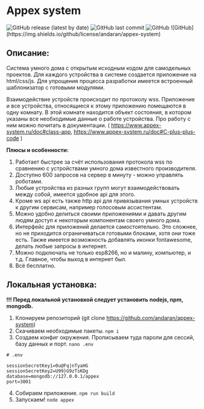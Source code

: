 # Appex system

<img alt="GitHub release (latest by date)" src="https://img.shields.io/github/v/release/andaran/appex-system">
<img alt="GitHub last commit" src="https://img.shields.io/github/last-commit/andaran/appex-system">
<img alt="GitHub" src="https://img.shields.io/github/license/andaran/appex-system">
![GitHub](https://img.shields.io/github/license/andaran/appex-system)

## Описание:

Система умного дома с открытым исходным кодом для самодельных проектов. 
Для каждого устройства в системе создается приложение на html/css/js.
Для упрощения процесса разработки имеется встроенный шаблонизатор с готовыми
модулями. 

Взаимодействие устройств происходит по протоколу wss. Приложение и все устройства, относящиеся к этому
приложению помещаются в одну комнату. В этой комнате находится объект состояния, в котором указаны все 
необходимые данные о работе устройства. Про работу с ним можно почитать в документации. 
( https://www.appex-system.ru/doc#class-app, https://www.appex-system.ru/doc#C-plus-plus-code )

<strong> Плюсы и особенности: </strong>

1. Работает быстрее за счёт использования протокола wss по сравнению 
   с устройствами умного дома известного производителя.
2. Доступно 600 запросов на сервер в минуту - можно управлять роботами.
3. Любые устройства из разных групп могут взаимодействовать между собой, имеется удобное api для этого.
4. Кроме ws api есть также http api для привязывания умных устройств к другим сервисам, например голосовым
   ассистентам.
5. Можно удобно делиться своими приложениями и давать другим людям доступ к некоторым компонентам 
   своего умного дома.
6. Интерфейс для приложений делается самостоятельно. Это сложнее, но не приходится ограничиваться
   готовыми блоками, хотя они тоже есть. Также имеется возможность добавлять иконки fontawesome, 
   делать любые запросы в интернет. 
7. Можно подключать не только esp8266, но и малину, компьютер, и т.д. Главное, чтобы выход в интернет был. 
8. Всё бесплатно.


## Локальная установка:

<strong>!!! Перед локальной установкой следует установить nodejs, npm, mongodb.</strong>

1. Клонируем репозиторий (git clone https://github.com/andaran/appex-system)
2. Скачиваем необходимые пакеты. `npm i`
3. Создаем конфиг окружения. Прописываем туда пароли для сессий, базу данных и порт. `nano .env`
```
# .env
   
sessionSecretKey1=0u@Fq|nTyaHG
sessionSecretKey2=U99}G9zTsKDg
database=mongodb://127.0.0.1/appex
port=3001
```
4. Собираем приложение. `npm run build`
5. Запускаем! `node appex`
